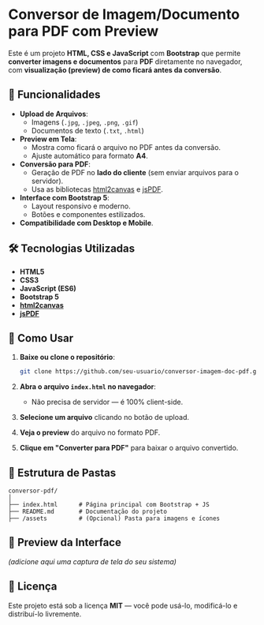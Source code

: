 
# Conversor de Imagem/Documento para PDF com Preview

Este é um projeto **HTML, CSS e JavaScript** com **Bootstrap** que permite **converter imagens e documentos** para **PDF** diretamente no navegador, com **visualização (preview) de como ficará antes da conversão**.

## 📌 Funcionalidades

- **Upload de Arquivos**:
  - Imagens (`.jpg`, `.jpeg`, `.png`, `.gif`)
  - Documentos de texto (`.txt`, `.html`)
- **Preview em Tela**:
  - Mostra como ficará o arquivo no PDF antes da conversão.
  - Ajuste automático para formato **A4**.
- **Conversão para PDF**:
  - Geração de PDF no **lado do cliente** (sem enviar arquivos para o servidor).
  - Usa as bibliotecas [html2canvas](https://html2canvas.hertzen.com/) e [jsPDF](https://github.com/parallax/jsPDF).
- **Interface com Bootstrap 5**:
  - Layout responsivo e moderno.
  - Botões e componentes estilizados.
- **Compatibilidade com Desktop e Mobile**.

## 🛠 Tecnologias Utilizadas

- **HTML5**
- **CSS3**
- **JavaScript (ES6)**
- **Bootstrap 5**
- **[html2canvas](https://html2canvas.hertzen.com/)**
- **[jsPDF](https://github.com/parallax/jsPDF)**

## 🚀 Como Usar

1. **Baixe ou clone o repositório**:
   ```bash
   git clone https://github.com/seu-usuario/conversor-imagem-doc-pdf.git
   ```

2. **Abra o arquivo `index.html` no navegador**:
   - Não precisa de servidor — é 100% client-side.

3. **Selecione um arquivo** clicando no botão de upload.

4. **Veja o preview** do arquivo no formato PDF.

5. **Clique em "Converter para PDF"** para baixar o arquivo convertido.

## 📂 Estrutura de Pastas

```
conversor-pdf/
│
├── index.html      # Página principal com Bootstrap + JS
├── README.md       # Documentação do projeto
├── /assets         # (Opcional) Pasta para imagens e ícones
```

## 📸 Preview da Interface

*(adicione aqui uma captura de tela do seu sistema)*

## 📜 Licença

Este projeto está sob a licença **MIT** — você pode usá-lo, modificá-lo e distribuí-lo livremente.
